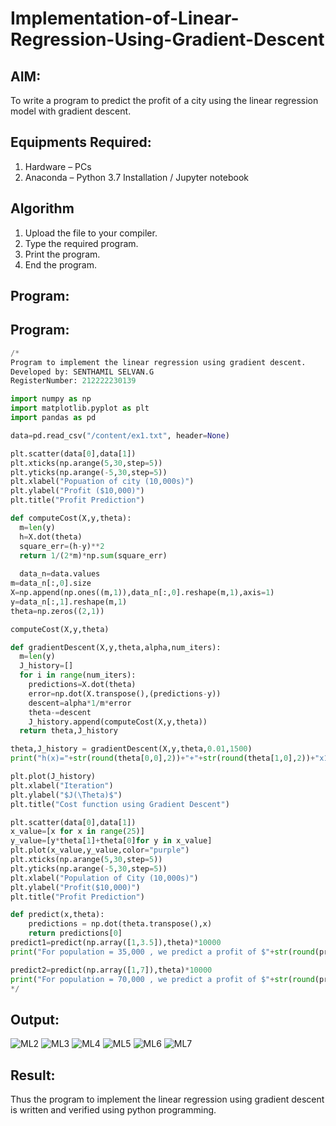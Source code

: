 # Implementation-of-Linear-Regression-Using-Gradient-Descent

## AIM:
To write a program to predict the profit of a city using the linear regression model with gradient descent.

## Equipments Required:
1. Hardware – PCs
2. Anaconda – Python 3.7 Installation / Jupyter notebook

## Algorithm
1. Upload the file to your compiler.
2. Type the required program.
3. Print the program.
4. End the program.


## Program:
## Program:
```python
/*
Program to implement the linear regression using gradient descent.
Developed by: SENTHAMIL SELVAN.G
RegisterNumber: 212222230139

import numpy as np
import matplotlib.pyplot as plt
import pandas as pd

data=pd.read_csv("/content/ex1.txt", header=None)

plt.scatter(data[0],data[1])
plt.xticks(np.arange(5,30,step=5))
plt.yticks(np.arange(-5,30,step=5))
plt.xlabel("Popuation of city (10,000s)")
plt.ylabel("Profit ($10,000)")
plt.title("Profit Prediction")

def computeCost(X,y,theta):
  m=len(y)
  h=X.dot(theta)
  square_err=(h-y)**2
  return 1/(2*m)*np.sum(square_err)
  
  data_n=data.values
m=data_n[:,0].size
X=np.append(np.ones((m,1)),data_n[:,0].reshape(m,1),axis=1)
y=data_n[:,1].reshape(m,1)
theta=np.zeros((2,1))

computeCost(X,y,theta)

def gradientDescent(X,y,theta,alpha,num_iters):
  m=len(y)
  J_history=[]
  for i in range(num_iters):
    predictions=X.dot(theta)
    error=np.dot(X.transpose(),(predictions-y))
    descent=alpha*1/m*error
    theta-=descent
    J_history.append(computeCost(X,y,theta))
  return theta,J_history

theta,J_history = gradientDescent(X,y,theta,0.01,1500)
print("h(x)="+str(round(theta[0,0],2))+"+"+str(round(theta[1,0],2))+"x1")

plt.plot(J_history)
plt.xlabel("Iteration")
plt.ylabel("$J(\Theta)$")
plt.title("Cost function using Gradient Descent")

plt.scatter(data[0],data[1])
x_value=[x for x in range(25)]
y_value=[y*theta[1]+theta[0]for y in x_value]
plt.plot(x_value,y_value,color="purple")
plt.xticks(np.arange(5,30,step=5))
plt.yticks(np.arange(-5,30,step=5))
plt.xlabel("Population of City (10,000s)")
plt.ylabel("Profit($10,000)")
plt.title("Profit Prediction")

def predict(x,theta):
    predictions = np.dot(theta.transpose(),x)
    return predictions[0]
predict1=predict(np.array([1,3.5]),theta)*10000
print("For population = 35,000 , we predict a profit of $"+str(round(predict1,0)))

predict2=predict(np.array([1,7]),theta)*10000
print("For population = 70,000 , we predict a profit of $"+str(round(predict2,0)))
*/
```


## Output:
![ML2](https://github.com/Senthamil1412/Implementation-of-Linear-Regression-Using-Gradient-Descent/assets/119120228/188b2f32-56f9-45e0-b11c-fdb3c71e552d)
![ML3](https://github.com/Senthamil1412/Implementation-of-Linear-Regression-Using-Gradient-Descent/assets/119120228/547b6c66-6c5c-4bc5-a7f4-43e8b5576d49)
![ML4](https://github.com/Senthamil1412/Implementation-of-Linear-Regression-Using-Gradient-Descent/assets/119120228/d6bcb889-bbfc-4aa1-9536-593759139dda)
![ML5](https://github.com/Senthamil1412/Implementation-of-Linear-Regression-Using-Gradient-Descent/assets/119120228/5aa582fe-439f-494b-9bdb-684021a7bfa1)
![ML6](https://github.com/Senthamil1412/Implementation-of-Linear-Regression-Using-Gradient-Descent/assets/119120228/ce7ab52b-a126-435f-ba6a-a73d90dceed1)
![ML7](https://github.com/Senthamil1412/Implementation-of-Linear-Regression-Using-Gradient-Descent/assets/119120228/19e2210a-c9cb-4d7c-8f61-0d9404230c34)






## Result:
Thus the program to implement the linear regression using gradient descent is written and verified using python programming.
